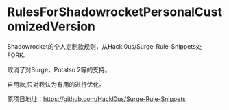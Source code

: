 # RulesForShadowrocketPersonalCustomizedVersion
Shadowrocket的个人定制款规则，从Hackl0us/Surge-Rule-Snippets处FORK。

取消了对Surge，Potatso 2等的支持。

自用款,只对我认为有用的进行优化。

原项目地址：https://github.com/Hackl0us/Surge-Rule-Snippets
